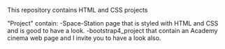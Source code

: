 This repository contains HTML and CSS projects

"Project" contain:
                  -Space-Station page that is styled with HTML and CSS and is good to have a look.
                  -bootstrap4_project that contain an Academy cinema web page and I invite you to have a look also.



